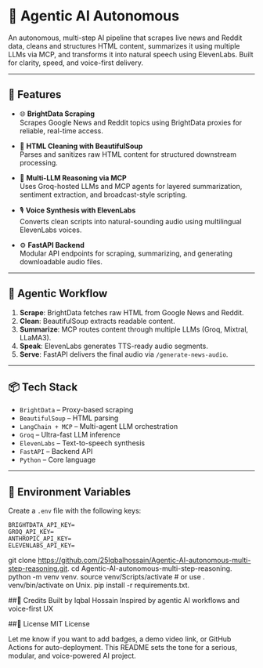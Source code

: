 # 🧠 Agentic AI Autonomous 

An autonomous, multi-step AI pipeline that scrapes live news and Reddit data, cleans and structures HTML content, summarizes it using multiple LLMs via MCP, and transforms it into natural speech using ElevenLabs. Built for clarity, speed, and voice-first delivery.

---

## 🚀 Features

- 🌐 **BrightData Scraping**  
  Scrapes Google News and Reddit topics using BrightData proxies for reliable, real-time access.

- 🧼 **HTML Cleaning with BeautifulSoup**  
  Parses and sanitizes raw HTML content for structured downstream processing.

- 🧠 **Multi-LLM Reasoning via MCP**  
  Uses Groq-hosted LLMs and MCP agents for layered summarization, sentiment extraction, and broadcast-style scripting.

- 🎙️ **Voice Synthesis with ElevenLabs**  
  Converts clean scripts into natural-sounding audio using multilingual ElevenLabs voices.

- ⚙️ **FastAPI Backend**  
  Modular API endpoints for scraping, summarizing, and generating downloadable audio files.

---

## 🧩 Agentic Workflow

1. **Scrape**: BrightData fetches raw HTML from Google News and Reddit.
2. **Clean**: BeautifulSoup extracts readable content.
3. **Summarize**: MCP routes content through multiple LLMs (Groq, Mixtral, LLaMA3).
4. **Speak**: ElevenLabs generates TTS-ready audio segments.
5. **Serve**: FastAPI delivers the final audio via `/generate-news-audio`.

---

## 📦 Tech Stack

- `BrightData` – Proxy-based scraping
- `BeautifulSoup` – HTML parsing
- `LangChain + MCP` – Multi-agent LLM orchestration
- `Groq` – Ultra-fast LLM inference
- `ElevenLabs` – Text-to-speech synthesis
- `FastAPI` – Backend API
- `Python` – Core language

---

## 🔐 Environment Variables

Create a `.env` file with the following keys:

```env
BRIGHTDATA_API_KEY=
GROQ_API_KEY=
ANTHROPIC_API_KEY=
ELEVENLABS_API_KEY=
```
git clone https://github.com/25Iqbalhossain/Agentic-AI-autonomous-multi-step-reasoning.git.
cd Agentic-AI-autonomous-multi-step-reasoning.
python -m venv venv.
source venv/Scripts/activate  # or use . venv/bin/activate on Unix.
pip install -r requirements.txt.

##📣 Credits
Built by Iqbal Hossain
Inspired by agentic AI workflows and voice-first UX


##📜 License
MIT License

Let me know if you want to add badges, a demo video link, or GitHub Actions for auto-deployment. This README sets the tone for a serious, modular, and voice-powered AI project.
